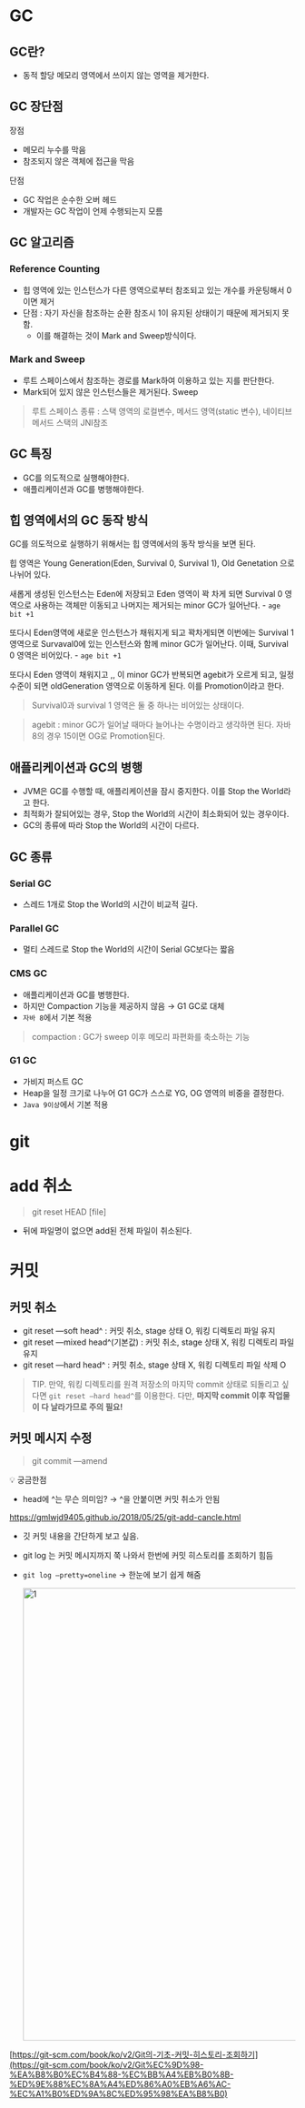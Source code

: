 # GC

## GC란?

- 동적 할당 메모리 영역에서 쓰이지 않는 영역을 제거한다.

## GC 장단점

장점

- 메모리 누수를 막음
- 참조되지 않은 객체에 접근을 막음

단점

- GC 작업은 순수한 오버 헤드
- 개발자는 GC 작업이 언제 수행되는지 모름

## GC 알고리즘

### Reference Counting

- 힙 영역에 있는 인스턴스가 다른 영역으로부터 참조되고 있는 개수를 카운팅해서 0이면 제거
- 단점 : 자기 자신을 참조하는 순환 참조시 1이 유지된 상태이기 때문에 제거되지 못함.
    - 이를 해결하는 것이 Mark and Sweep방식이다.

### Mark and Sweep

- 루트 스페이스에서 참조하는 경로를 Mark하여 이용하고 있는 지를 판단한다.
- Mark되어 있지 않은 인스턴스들은 제거된다. Sweep

> 루트 스페이스 종류 : 스택 영역의 로컬변수, 메서드 영역(static 변수), 네이티브 메서드 스택의 JNI참조
> 

## GC 특징

- GC를 의도적으로 실행해야한다.
- 애플리케이션과 GC를 병행해야한다.

## 힙 영역에서의 GC 동작 방식

GC를 의도적으로 실행하기 위해서는 힙 영역에서의 동작 방식을 보면 된다.

힙 영역은 Young Generation(Eden, Survival 0, Survival 1), Old Genetation 으로 나뉘어 있다. 

새롭게 생성된 인스턴스는 Eden에 저장되고 Eden 영역이 꽉 차게 되면 Survival 0 영역으로 사용하는 객체만 이동되고 나머지는 제거되는 minor GC가 일어난다. - `age bit +1`

또다시 Eden영역에 새로운 인스턴스가 채워지게 되고 꽉차게되면 이번에는 Survival 1 영역으로 Survaval0에 있는 인스턴스와 함께 minor GC가 일어난다. 이때, Survival 0 영역은 비어있다. - `age bit +1`

또다시 Eden 영역이 채워지고 ,, 이 minor GC가 반복되면 agebit가 오르게 되고, 일정 수준이 되면 oldGeneration 영역으로 이동하게 된다. 이를 Promotion이라고 한다.

> Survival0과 survival 1 영역은 둘 중 하나는 비어있는 상태이다.
> 

> agebit : minor GC가 일어날 때마다 늘어나는 수명이라고 생각하면 된다. 자바 8의 경우 15이면 OG로 Promotion된다.
> 

## 애플리케이션과 GC의 병행

- JVM은 GC를 수행할 때, 애플리케이션을 잠시 중지한다. 이를 Stop the World라고 한다.
- 최적화가 잘되어있는 경우, Stop the World의 시간이 최소화되어 있는 경우이다.
- GC의 종류에 따라 Stop the World의 시간이 다르다.

## GC 종류

### Serial GC

- 스레드 1개로 Stop the World의 시간이 비교적 길다.

### Parallel GC

- 멀티 스레드로 Stop the World의 시간이 Serial GC보다는 짧음

### CMS GC

- 애플리케이션과 GC를 병행한다.
- 하지만 Compaction 기능을 제공하지 않음 → G1 GC로 대체
- `자바 8`에서 기본 적용

> compaction : GC가 sweep 이후 메모리 파편화를 축소하는 기능
> 

### G1 GC

- 가비지 퍼스트 GC
- Heap을 일정 크기로 나누어 G1 GC가 스스로 YG, OG 영역의 비중을 결정한다.
- `Java 9이상`에서 기본 적용

# git

# add 취소

> git reset HEAD [file]
> 
- 뒤에 파일명이 없으면 add된 전체 파일이 취소된다.

# 커밋

## 커밋 취소

- git reset —soft head^ : 커밋 취소, stage 상태 O, 워킹 디렉토리 파일 유지
- git reset —mixed head^(기본값) : 커밋 취소, stage 상태 X, 워킹 디렉토리 파일 유지
- git reset —hard head^ : 커밋 취소, stage 상태 X, 워킹 디렉토리 파일 삭제 O

> TIP. 만약, 워킹 디렉토리를 원격 저장소의 마지막 commit 상태로 되돌리고 싶다면 `git reset —hard head^`를 이용한다. 다만, **마지막 commit 이후 작업물이 다 날라가므로 주의 필요!**
> 

## 커밋 메시지 수정

> git commit —amend
> 

<aside>
💡 궁금한점

- head에 ^는 무슨 의미임? → ^을 안붙이면 커밋 취소가 안됨
</aside>

https://gmlwjd9405.github.io/2018/05/25/git-add-cancle.html

- 깃 커밋 내용을 간단하게 보고 싶음.
- git log 는 커밋 메시지까지 쭉 나와서 한번에 커밋 히스토리를 조회하기 힘듬
- `git log —pretty=oneline` → 한눈에 보기 쉽게 해줌
    
    <img width="796" alt="1" src="https://github.com/devhoody/TIL/assets/124743189/a075e65a-6b2a-447f-86be-01bf8c5c7802">


[https://git-scm.com/book/ko/v2/Git의-기초-커밋-히스토리-조회하기](https://git-scm.com/book/ko/v2/Git%EC%9D%98-%EA%B8%B0%EC%B4%88-%EC%BB%A4%EB%B0%8B-%ED%9E%88%EC%8A%A4%ED%86%A0%EB%A6%AC-%EC%A1%B0%ED%9A%8C%ED%95%98%EA%B8%B0)
